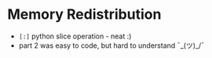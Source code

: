 # Memory Redistribution

+ `[:]` python slice operation - neat :)
+ part 2 was easy to code, but hard to understand ¯\_(ツ)_/¯